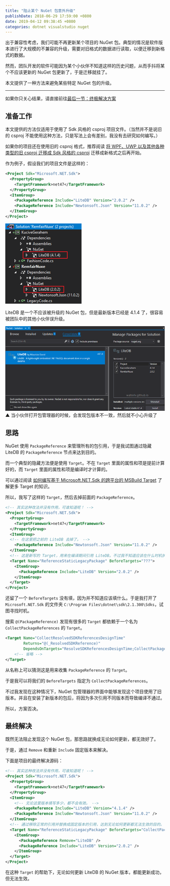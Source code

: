 ```yaml
---
title: "阻止某个 NuGet 包意外升级"
publishDate: 2018-06-29 17:59:00 +0800
date: 2019-04-12 09:38:45 +0800
categories: dotnet visualstudio nuget
---
```


出于兼容性考虑，我们可能不再更新某个项目的 NuGet 包。典型的情况是软件版本进行了大规模的不兼容的升级，需要对旧格式的数据进行读取，以便迁移到新格式的数据。

然而，团队开发的软件可能因为某个小伙伴不知道这样的历史问题，从而手抖将某个不应该更新的 NuGet 包更新了，于是迁移就挂了。

本文提供了一种方法来避免某些特定 NuGet 包的升级。

---

如果你只关心结果，请直接前往[最后一节：终极解决方案](#%E6%9C%80%E7%BB%88%E8%A7%A3%E5%86%B3)

## 准备工作

本文提供的方法仅适用于使用了 Sdk 风格的 csproj 项目文件。（当然并不是说旧的 csproj 不能使用这种方法，只是写法上会有差别，我没有去研究如何编写。）

如果你的项目还在使用旧的 csproj 格式，推荐阅读 [将 WPF、UWP 以及其他各种类型的旧 csproj 迁移成 Sdk 风格的 csproj](/post/introduce-new-style-csproj-into-net-framework) 迁移成新格式之后再开始。

作为例子，假设我们的项目文件是这样的：

```xml
<Project Sdk="Microsoft.NET.Sdk">
  <PropertyGroup>
    <TargetFramework>net47</TargetFramework>
  </PropertyGroup>
  <ItemGroup>
    <PackageReference Include="LiteDB" Version="2.0.2" />
    <PackageReference Include="Newtonsoft.Json" Version="11.0.2" />
  </ItemGroup>
</Project>
```

![不一致的 LiteDB 版本](/static/posts/2018-06-29-17-02-09.png)

LiteDB 是一个不应该被升级的 NuGet 包，但是最新版本已经是 4.1.4 了，很容易被团队中的其他小伙伴误升级。

![包管理器](/static/posts/2018-06-29-17-04-14.png)  
▲ 当小伙伴打开包管理器的时候，会发现包版本不一致，然后就不小心升级了

## 思路

NuGet 使用 `PackageReference` 来管理所有的包引用，于是我试图通过隐藏 LiteDB 的 `PackageReference` 节点来达到目的。

而一个典型的隐藏方法便是使用 `Target`。不在 `Target` 里面的属性和项是提前计算好的，而 `Target` 里面的属性和项是编译时才计算的。

可以通过阅读 [如何编写基于 Microsoft.NET.Sdk 的跨平台的 MSBuild Target](/post/write-msbuild-target) 了解更多 Target 的知识。

所以，我写了这样的 `Target`，然后去掉前面的 `PackageReference`。

```xml
<!-- 其实这种改法并没有作用，可谁知道呢！ -->
<Project Sdk="Microsoft.NET.Sdk">
  <PropertyGroup>
    <TargetFramework>net47</TargetFramework>
  </PropertyGroup>
  <ItemGroup>
  <!-- 在这里把之前的 LiteDB 去掉了。 -->
    <PackageReference Include="Newtonsoft.Json" Version="11.0.2" />
  </ItemGroup>
  <!-- 这是新写的 Target，用来在编译期间引用 LiteDB。不过我不知道应该在什么时机执行。 -->
  <Target Name="ReferenceStaticLegacyPackage" BeforeTargets="???">
    <ItemGroup>
      <PackageReference Include="LiteDB" Version="2.0.2" />
    </ItemGroup>
  </Target>
</Project>
```

还留了一个 `BeforeTargets` 没有填，因为并不知道应该填什么。于是我打开了 `Microsoft.NET.Sdk` 的文件夹 `C:\Program Files\dotnet\sdk\2.1.300\Sdks`，试图寻找时机。

搜索 `@(PackageReference)` 发现有很多的 `Target` 都依赖于一个名为 `CollectPackageReferences` 的 `Target`。

```xml
<Target Name="CollectResolvedSDKReferencesDesignTime"
        Returns="@(_ResolvedSDKReference)"
        DependsOnTargets="ResolveSDKReferencesDesignTime;CollectPackageReferences">
    <!-- 省略 -->
</Target>
```

从名称上可以猜测这是用来收集 `PackageReference` 的 `Target`。

于是我可以将我们的 `BeforeTargets` 指定为 `CollectPackageReferences`。

不过我发现在这种情况下，NuGet 包管理器的界面中能够发现这个项目使用了旧版本。并且在安装了新版本的包后，将因为多次引用不同版本而导致编译不通过。

所以，方案否决。

## 最终解决

既然无法阻止发现这个 NuGet 包，那思路就换成无论如何更新，都无效好了。

于是，通过 `Remove` 和重新 `Include` 固定版本来解决。

下面是项目的最终解决源码：

```xml
<!-- 其实这种改法并没有作用，可谁知道呢！ -->
<Project Sdk="Microsoft.NET.Sdk">
  <PropertyGroup>
    <TargetFramework>net47</TargetFramework>
  </PropertyGroup>
  <ItemGroup>
    <!-- 无论这里版本填写多少，都不会有效。 -->
    <PackageReference Include="LiteDB" Version="4.1.4" />
    <PackageReference Include="Newtonsoft.Json" Version="11.0.2" />
  </ItemGroup>
  <!-- 通过移除正常的引用并替换成固定版本的引用，达到无论如何更新都无法生效的目的。 -->
  <Target Name="ReferenceStaticLegacyPackage" BeforeTargets="CollectPackageReferences">
    <ItemGroup>
      <PackageReference Remove="LiteDB" />
      <PackageReference Include="LiteDB" Version="2.0.2" />
    </ItemGroup>
  </Target>
</Project>
```

在这种 `Target` 的帮助下，无论如何更新 LiteDB 的 NuGet 版本，都能更新成功，但无法生效。

